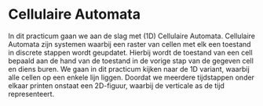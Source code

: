 # Cellulaire Automata

In dit practicum gaan we aan de slag met (1D) Cellulaire Automata. Cellulaire Automata zijn systemen waarbij een raster van cellen met elk een toestand in discrete stappen wordt geupdatet. Hierbij wordt de toestand van een cell bepaald aan de hand van de toestand in de vorige stap van de gegeven cell en diens buren. We gaan in dit practicum kijken naar de 1D variant, waarbij alle cellen op een enkele lijn liggen. Doordat we meerdere tijdstappen onder elkaar printen onstaat een 2D-figuur, waarbij de verticale as de tijd representeert.
